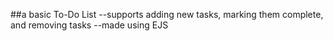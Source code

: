 ##a basic To-Do List
--supports adding new tasks, marking them complete, and removing tasks
--made using EJS
